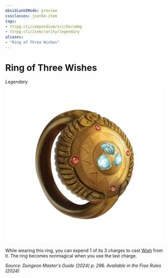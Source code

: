 ```yaml
---
obsidianUIMode: preview
cssclasses: json5e-item
tags:
- ttrpg-cli/compendium/src/5e/xdmg
- ttrpg-cli/item/rarity/legendary
aliases: 
- "Ring of Three Wishes"
---
```

# Ring of Three Wishes
*Legendary*  
![](3-Compendium/items/img/ring-of-three-wishes.webp#right)


While wearing this ring, you can expend 1 of its 3 charges to cast [Wish](3-Compendium/spells/wish-xphb.md) from it. The ring becomes nonmagical when you use the last charge.

*Source: Dungeon Master's Guide (2024) p. 296. Available in the Free Rules (2024)*